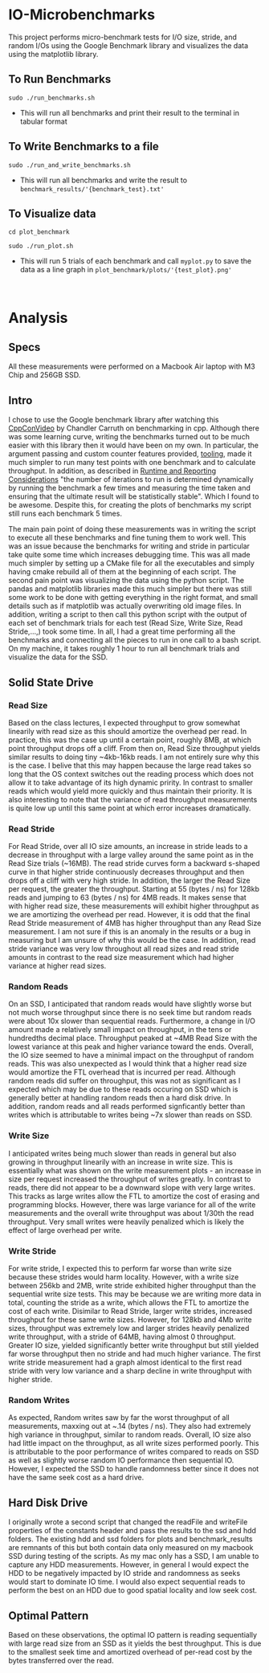 # IO-Microbenchmarks

This project performs micro-benchmark tests for I/O size, stride, and random I/Os using the Google Benchmark library and visualizes the data using the matplotlib library.

## To Run Benchmarks
``` sudo ./run_benchmarks.sh ```
- This will run all benchmarks and print their result to the terminal in tabular format


## To Write Benchmarks to a file
``` sudo ./run_and_write_benchmarks.sh ```
- This will run all benchmarks and write the result to `benchmark_results/'{benchmark_test}.txt'`

## To Visualize data
``` cd plot_benchmark ```

``` sudo ./run_plot.sh ```
- This will run 5 trials of each benchmark and call `myplot.py` to save the data as a line graph in `plot_benchmark/plots/'{test_plot}.png'`

<br />

# Analysis

## Specs
All these measurements were performed on a Macbook Air laptop with M3 Chip and 256GB SSD.

## Intro
I chose to use the Google benchmark library after watching this [CppConVideo](https://www.youtube.com/watch?v=nXaxk27zwlk) by Chandler Carruth on benchmarking in cpp. Although there was some learning curve, writing the benchmarks turned out to be much easier with this library then it would have been on my own. In particular, the argument passing and custom counter features provided, [tooling](https://github.com/google/benchmark/blob/main/docs/user_guide.md), made it much simpler to run many test points with one benchmark and to calculate throughput. In addition, as described in [Runtime and Reporting Considerations](https://github.com/google/benchmark/blob/main/docs/user_guide.md) "the number of iterations to run is determined dynamically by running the benchmark a few times and measuring the time taken and ensuring that the ultimate result will be statistically stable". Which I found to be awesome. Despite this, for creating the plots of benchmarks my script still runs each benchmark 5 times.

The main pain point of doing these measurements was in writing the script to execute all these benchmarks and fine tuning them to work well. This was an issue because the benchmarks for writing and stride in particular take quite some time which increases debugging time. This was all made much simpler by setting up a CMake file for all the executables and simply having cmake rebuild all of them at the beginning of each script. The second pain point was visualizing the data using the python script. The pandas and matplotlib libraries made this much simpler but there was still some work to be done with getting everything in the right format, and small details such as if matplotlib was actually overwriting old image files. In addition, writing a script to then call this python script with the output of each set of benchmark trials for each test (Read Size, Write Size, Read Stride,...,) took some time. In all, I had a great time performing all the benchmarks and connecting all the pieces to run in one call to a bash script. On my machine, it takes roughly 1 hour to run all benchmark trials and visualize the data for the SSD.

## Solid State Drive

### Read Size
Based on the class lectures, I expected throughput to grow somewhat linearily with read size as this should amortize the overhead per read. In practice, this was the case up until a certain point, roughly 8MB, at which point throughput drops off a cliff. From then on, Read Size throughput yields similar results to doing tiny ~4kb-16kb reads. I am not entirely sure why this is the case. I belive that this may happen because the large read takes so long that the OS context switches out the reading process which does not allow it to take advantage of its high dynamic pririty. In contrast to smaller reads which would yield more quickly and thus maintain their priority. It is also interesting to note that the variance of read throughput measurements is quite low up until this same point at which error increases dramatically.

### Read Stride
For Read Stride, over all IO size amounts, an increase in stride leads to a decrease in throughput with a large valley around the same point as in the Read Size trials (~16MB). The read stride curves form a backward s-shaped curve in that higher stride continuously decreases throughput and then drops off a cliff with very high stride. In addition, the larger the Read Size per request, the greater the throughput. Starting at 55 (bytes / ns) for 128kb reads and jumping to 63 (bytes / ns) for 4MB reads. It makes sense that with higher read size, these measurements will exhibit higher throughput as we are amortizing the overhead per read. However, it is odd that the final Read Stride measurement of 4MB has higher throughput than any Read Size measurement. I am not sure if this is an anomaly in the results or a bug in measuring but I am unsure of why this would be the case. In addition, read stride variance was very low throughout all read sizes and read stride amounts in contrast to the read size measurement which had higher variance at higher read sizes.

### Random Reads
On an SSD, I anticipated that random reads would have slightly worse but not much worse throughput since there is no seek time but random reads were about 10x slower than sequential reads. Furthermore, a change in I/O amount made a relatively small impact on throughput, in the tens or hundredths decimal place. Throughput peaked at ~4MB Read Size with the lowest variance at this peak and higher variance toward the ends. Overall, the IO size seemed to have a minimal impact on the throughput of random reads. This was also unexpected as I would think that a higher read size would amortize the FTL overhead that is incurred per read. Although random reads did suffer on throughput, this was not as significant as I expected which may be due to these reads occuring on SSD which is generally better at handling random reads then a hard disk drive. In addition, random reads and all reads performed signficantly better than writes which is attributable to writes being ~7x slower than reads on SSD.

### Write Size
I anticipated writes being much slower than reads in general but also growing in throughput linearily with an increase in write size. This is essentially what was shown on the write measurement plots - an increase in size per request increased the throughput of writes greatly. In contrast to reads, there did not appear to be a downward slope with very large writes. This tracks as large writes allow the FTL to amortize the cost of erasing and programming blocks. However, there was large variance for all of the write measurements and the overall write throughput was about 1/30th the read throughput. Very small writes were heavily penalized which is likely the effect of large overhead per write. 

### Write Stride
For write stride, I expected this to perform far worse than write size because these strides would harm locality. However, with a write size between 256kb and 2MB, write stride exhibited higher throughput than the sequential write size tests. This may be because we are writing more data in total, counting the stride as a write, which allows the FTL to amortize the cost of each write. Disimilar to Read Stride, larger write strides, increased throughput for these same write sizes. However, for 128kb and 4Mb write sizes, throughput was extremely low and larger strides heavily penalized write throughput, with a stride of 64MB, having almost 0 throughput. Greater IO size, yielded significantly better write throughput but still yielded far worse throughput then no stride and had much higher variance. The first write stride measurement had a graph almost identical to the first read stride with very low variance and a sharp decline in write throughput with higher stride.

### Random Writes
As expected, Random writes saw by far the worst throughput of all measurements, maxxing out at ~.14 (bytes / ns). They also had extremely high variance in throughput, similar to random reads. Overall, IO size also had little impact on the throughput, as all write sizes performed poorly. This is attributable to the poor performance of writes compared to reads on SSD as well as slightly worse random IO performance then sequential IO. However, I expected the SSD to handle randomness better since it does not have the same seek cost as a hard drive.


## Hard Disk Drive
I originally wrote a second script that changed the readFile and writeFile properties of the constants header and pass the results to the ssd and hdd folders. The existing hdd and ssd folders for plots and benchmark_results are remnants of this but both contain data only measured on my macbook SSD during testing of the scripts. As my mac only has a SSD, I am unable to capture any HDD measurements. However, in general I would expect the HDD to be negatively impacted by IO stride and randomness as seeks would start to dominate IO time. I would also expect sequential reads to perform the best on an HDD due to good spatial locality and low seek cost.

## Optimal Pattern
Based on these observations, the optimal IO pattern is reading sequentially with large read size from an SSD as it yields the best throughput. This is due to the smallest seek time and amortized overhead of per-read cost by the bytes transferred over the read.

